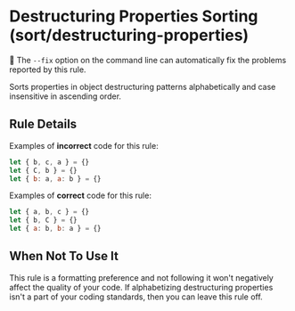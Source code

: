 # Destructuring Properties Sorting (sort/destructuring-properties)

🔧 The `--fix` option on the command line can automatically fix the problems
reported by this rule.

Sorts properties in object destructuring patterns alphabetically and case
insensitive in ascending order.

## Rule Details

Examples of **incorrect** code for this rule:

```js
let { b, c, a } = {}
let { C, b } = {}
let { b: a, a: b } = {}
```

Examples of **correct** code for this rule:

```js
let { a, b, c } = {}
let { b, C } = {}
let { a: b, b: a } = {}
```

## When Not To Use It

This rule is a formatting preference and not following it won't negatively
affect the quality of your code. If alphabetizing destructuring properties isn't
a part of your coding standards, then you can leave this rule off.
